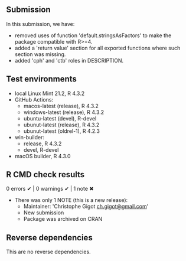 ## Submission

In this submission, we have:

* removed uses of function 'default.stringsAsFactors' to make the package compatible with R>=4.
* added a 'return value' section for all exported functions where such section was missing.
* added 'cph' and 'ctb' roles in DESCRIPTION.

## Test environments

* local Linux Mint 21.2, R 4.3.2
* GitHub Actions:
    * macos-latest (release), R 4.3.2
    * windows-latest (release), R 4.3.2
    * ubuntu-latest (devel), R-devel
    * ubunut-latest (release), R 4.3.2
    * ubunut-latest (oldrel-1), R 4.2.3
* win-builder:
    * release, R 4.3.2
    * devel, R-devel
* macOS builder, R 4.3.0

## R CMD check results

0 errors ✔ | 0 warnings ✔ | 1 note ✖

* There was only 1 NOTE (this is a new release):
    * Maintainer: 'Christophe Gigot <ch.gigot@gmail.com>'
    * New submission
    * Package was archived on CRAN

## Reverse dependencies

This are no reverse dependencies.

